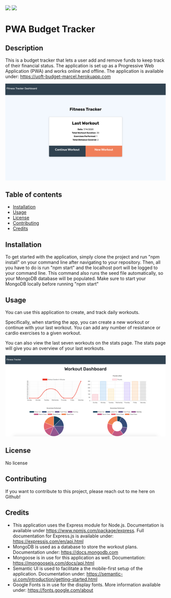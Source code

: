 <img src="https://img.shields.io/badge/cestmarcel-PWA+Budget+Tracker-navy">

<img src="https://img.shields.io/badge/Version-1.0-green">

# PWA Budget Tracker

## Description

This is a budget tracker that lets a user add and remove funds to keep track of their financial status. The application is set up as a Progressive Web Application (PWA) and works online and offline. The application is available under: https://uoft-budget-marcel.herokuapp.com

![Screenshot of the landing page](https://github.com/cestmarcel/uoft-fitness/blob/master/assets/screenshots/landing.png)

## Table of contents

- [Installation](#Installation)
- [Usage](#Usage)
- [License](#License)
- [Contributing](#Contributing)
- [Credits](#Credits)

## Installation

To get started with the application, simply clone the project and run "npm install" on your command line after navigating to your repository. Then, all you have to do is run "npm start" and the localhost port will be logged to your command line. This command also runs the seed file automatically, so your MongoDB database will be populated. Make sure to start your MongoDB locally before running "npm start"

## Usage

You can use this application to create, and track daily workouts. 

Specifically, when starting the app, you can create a new workout or continue with your last workout. You can add any number of resistance or cardio exercises to a given workout.

You can also view the last seven workouts on the stats page. The stats page will give you an overview of your last workouts.

![Screenshot of the stats page](https://github.com/cestmarcel/uoft-fitness/blob/master/assets/screenshots/stats.png)

## License

No license

## Contributing

If you want to contribute to this project, please reach out to me here on Github!

## Credits

- This application uses the Express module for Node.js. Documentation is available under https://www.npmjs.com/package/express. Full documentation for Express.js is available under: https://expressjs.com/en/api.html
- MongoDB is used as a database to store the workout plans. Documentation under: https://docs.mongodb.com
- Mongoose is in use for this application as well. Documentation: https://mongoosejs.com/docs/api.html
- Semantic UI is used to facilitate a the mobile-first setup of the application. Documentation under: https://semantic-ui.com/introduction/getting-started.html
- Google Fonts is in use for the display fonts. More information available under: https://fonts.google.com/about

